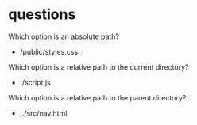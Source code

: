 # questions

Which option is an absolute path?

* /public/styles.css

Which option is a relative path to the current directory?

* ./script.js

Which option is a relative path to the parent directory?

* ../src/nav.html
